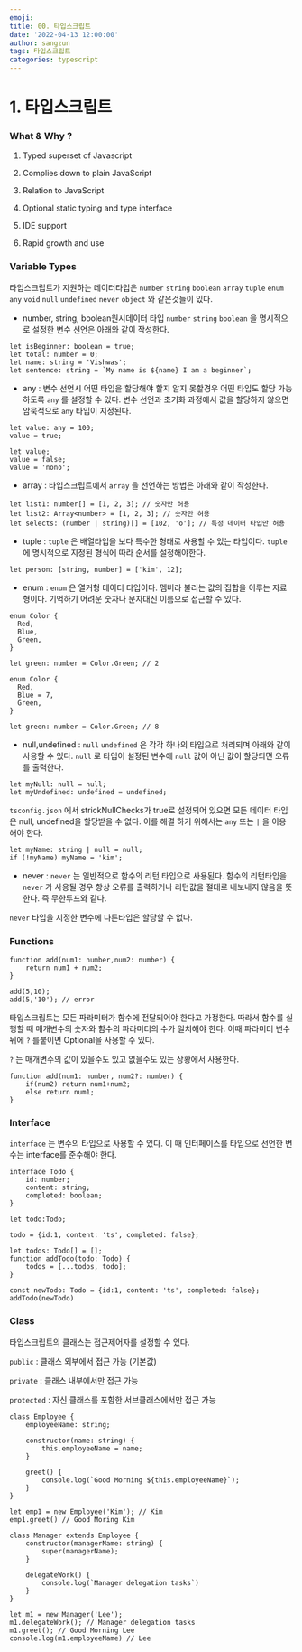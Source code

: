 ```yaml
---
emoji:
title: 00. 타입스크립트
date: '2022-04-13 12:00:00'
author: sangzun
tags: 타입스크립트
categories: typescript
---
```


# 1. 타입스크립트

### What & Why ?

1. Typed superset of Javascript

2. Complies down to plain JavaScript

3. Relation to JavaScript

4. Optional static typing and type interface

5. IDE support

6. Rapid growth and use

### Variable Types

타입스크립트가 지원하는 데이터타입은 `number` `string` `boolean` `array` `tuple` `enum` `any` `void` `null` `undefined` `never` `object` 와 같은것들이 있다.

- number, string, boolean원시데이터 타입 `number` `string` `boolean` 을 명시적으로 설정한 변수 선언은 아래와 같이 작성한다.

```
let isBeginner: boolean = true;
let total: number = 0;
let name: string = 'Vishwas';
let sentence: string = `My name is ${name} I am a beginner`;
```

- any : 변수 선언시 어떤 타입을 할당해야 할지 알지 못할경우 어떤 타입도 할당 가능하도록 `any` 를 설정할 수 있다. 변수 선언과 초기화 과정에서 값을 할당하지 않으면 암묵적으로 `any` 타입이 지정된다.

```
let value: any = 100;
value = true;

let value;
value = false;
value = 'nono';
```

- array : 타입스크립트에서 `array` 을 선언하는 방법은 아래와 같이 작성한다.

```
let list1: number[] = [1, 2, 3]; // 숫자만 허용
let list2: Array<number> = [1, 2, 3]; // 숫자만 허용
let selects: (number | string)[] = [102, 'o']; // 특정 데이터 타입만 허용
```

- tuple : `tuple` 은 배열타입을 보다 특수한 형태로 사용할 수 있는 타입이다. `tuple`에 명시적으로 지정된 형식에 따라 순서를 설정해야한다.

```
let person: [string, number] = ['kim', 12];
```

- enum : `enum` 은 열거형 데이터 타입이다. 멤버라 불리는 값의 집합을 이루는 자료형이다. 기억하기 어려운 숫자나 문자대신 이름으로 접근할 수 있다.

```
enum Color {
  Red,
  Blue,
  Green,
}

let green: number = Color.Green; // 2

enum Color {
  Red,
  Blue = 7,
  Green,
}

let green: number = Color.Green; // 8
```

- null,undefined : `null` `undefined` 은 각각 하나의 타입으로 처리되며 아래와 같이 사용할 수 있다. `null` 로 타입이 설정된 변수에 `null` 값이 아닌 값이 할당되면 오류를 출력한다.

```
let myNull: null = null;
let myUndefined: undefined = undefined;
```

`tsconfig.json` 에서 strickNullChecks가 true로 설정되어 있으면 모든 데이터 타입은 null, undefined을 할당받을 수 없다. 이를 해결 하기 위해서는 `any` 또는 `|` 을 이용해야 한다.

```
let myName: string | null = null;
if (!myName) myName = 'kim';
```

- never : `never` 는 일반적으로 함수의 리턴 타입으로 사용된다. 함수의 리턴타입을 `never` 가 사용될 경우 항상 오류를 출력하거나 리턴값을 절대로 내보내지 않음을 뜻한다. 즉 무한루프와 같다.

`never` 타입을 지정한 변수에 다른타입은 할당할 수 없다.

### Functions

```
function add(num1: number,num2: number) {
	return num1 + num2;
}

add(5,10);
add(5,'10'); // error
```

타입스크립트는 모든 파라미터가 함수에 전달되어야 한다고 가정한다. 따라서 함수를 실행할 때 매개변수의 숫자와 함수의 파라미터의 수가 일치해야 한다. 이때 파라미터 변수 뒤에 `?` 를붙이면 Optional을 사용할 수 있다.

`?` 는 매개변수의 값이 있을수도 있고 없을수도 있는 상황에서 사용한다.

```
function add(num1: number, num2?: number) {
	if(num2) return num1+num2;
	else return num1;
}
```

### Interface

`interface` 는 변수의 타입으로 사용할 수 있다. 이 때 인터페이스를 타입으로 선언한 변수는 interface를 준수해야 한다.

```
interface Todo {
	id: number;
	content: string;
	completed: boolean;
}

let todo:Todo;

todo = {id:1, content: 'ts', completed: false};

let todos: Todo[] = [];
function addTodo(todo: Todo) {
	todos = [...todos, todo];
}

const newTodo: Todo = {id:1, content: 'ts', completed: false};
addTodo(newTodo)
```

### Class

타입스크립트의 클래스는 접근제어자를 설정할 수 있다.

`public` : 클래스 외부에서 접근 가능 (기본값)

`private` : 클래스 내부에서만 접근 가능

`protected` : 자신 클래스를 포함한 서브클래스에서만 접근 가능

```
class Employee {
	employeeName: string;

	constructor(name: string) {
		this.employeeName = name;
	}

	greet() {
		console.log(`Good Morning ${this.employeeName}`);
	}
}

let emp1 = new Employee('Kim'); // Kim
emp1.greet() // Good Moring Kim
```

```
class Manager extends Employee {
    constructor(managerName: string) {
        super(managerName);
    }

    delegateWork() {
        console.log(`Manager delegation tasks`)
    }
}

let m1 = new Manager('Lee');
m1.delegateWork(); // Manager delegation tasks
m1.greet(); // Good Morning Lee
console.log(m1.employeeName) // Lee
```
